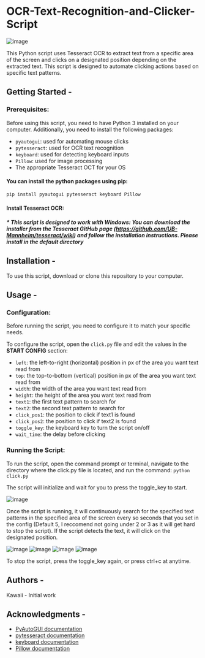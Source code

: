 # OCR-Text-Recognition-and-Clicker-Script
![image](https://user-images.githubusercontent.com/107073565/230533576-e0615cdd-bde9-4cc9-a2ba-4f9de5236ca5.png)

This Python script uses Tesseract OCR to extract text from a specific area of the screen and clicks on a designated position depending on the extracted text. This script is designed to automate clicking actions based on specific text patterns.

## Getting Started -
### Prerequisites:
Before using this script, you need to have Python 3 installed on your computer. Additionally, you need to install the following packages:

* ```pyautogui```: used for automating mouse clicks
* ```pytesseract```: used for OCR text recognition
* ```keyboard```: used for detecting keyboard inputs
* ```Pillow```: used for image processing
* The appropriate Tesseract OCT for your OS

#### You can install the python packages using pip:

```python
pip install pyautogui pytesseract keyboard Pillow
```

#### Install Tesseract OCR:

##### * This script is designed to work with **Windows**: You can download the installer from the Tesseract GitHub page (https://github.com/UB-Mannheim/tesseract/wiki) and follow the installation instructions. Please install in the default directory



## Installation -
To use this script, download or clone this repository to your computer.

## Usage -

### Configuration:
Before running the script, you need to configure it to match your specific needs.

To configure the script, open the ```click.py``` file and edit the values in the **START CONFIG** section:

* ```left```: the left-to-right (horizontal) position in px of the area you want text read from
* ```top```: the top-to-bottom (vertical) position in px of the area you want text read from
* ```width```: the width of the area you want text read from
* ```height```: the height of the area you want text read from
* ```text1```: the first text pattern to search for
* ```text2```: the second text pattern to search for
* ```click_pos1```: the position to click if text1 is found
* ```click_pos2```: the position to click if text2 is found
* ```toggle_key```: the keyboard key to turn the script on/off
* ```wait_time```: the delay before clicking

### Running the Script:
To run the script, open the command prompt or terminal, navigate to the directory where the click.py file is located, and run the command:
```python click.py```

The script will initialize and wait for you to press the toggle_key to start. 

![image](https://user-images.githubusercontent.com/107073565/230533457-6eec96fd-d8f3-45cd-b8b5-884b2de42942.png)

Once the script is running, it will continuously search for the specified text patterns in the specified area of the screen every so seconds that you set in the config (Default 5, I reccomend not going under 2 or 3 as it will get hard to stop the script). If the script detects the text, it will click on the designated position.

![image](https://user-images.githubusercontent.com/107073565/230533844-c2671f16-ffd4-4e99-a871-227cf869fc34.png)
![image](https://user-images.githubusercontent.com/107073565/230533576-e0615cdd-bde9-4cc9-a2ba-4f9de5236ca5.png)
![image](https://user-images.githubusercontent.com/107073565/230533863-3b58807e-49b4-4762-956f-8d8fd7a8afce.png)
![image](https://user-images.githubusercontent.com/107073565/230533985-984ec2ec-bad4-49e4-bd60-2849126ec74c.png)



To stop the script, press the toggle_key again, or press ctrl+c at anytime.

## Authors -
Kawaii - Initial work

## Acknowledgments -
* [PyAutoGUI documentation](https://pyautogui.readthedocs.io/en/latest/index.html)
* [pytesseract documentation](https://pypi.org/project/pytesseract/)
* [keyboard documentation](https://github.com/boppreh/keyboard)
* [Pillow documentation](https://pillow.readthedocs.io/en/stable/)



